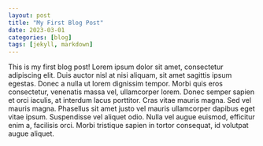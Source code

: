 ```yaml
---
layout: post
title: "My First Blog Post"
date: 2023-03-01
categories: [blog]
tags: [jekyll, markdown]
---
```


This is my first blog post! Lorem ipsum dolor sit amet, consectetur adipiscing elit. Duis auctor nisl at nisi aliquam, sit amet sagittis ipsum egestas. Donec a nulla ut lorem dignissim tempor. Morbi quis eros consectetur, venenatis massa vel, ullamcorper lorem. Donec semper sapien et orci iaculis, at interdum lacus porttitor. Cras vitae mauris magna. Sed vel mauris magna. Phasellus sit amet justo vel mauris ullamcorper dapibus eget vitae ipsum. Suspendisse vel aliquet odio. Nulla vel augue euismod, efficitur enim a, facilisis orci. Morbi tristique sapien in tortor consequat, id volutpat augue aliquet.
